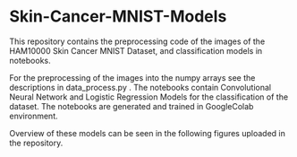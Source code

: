 # Skin-Cancer-MNIST-Models
This repository contains the preprocessing code of the images of the HAM10000 Skin Cancer MNIST Dataset, and classification models in notebooks.

For the preprocessing of the images into the numpy arrays see the descriptions in data_process.py . The notebooks contain Convolutional Neural Network and Logistic Regression Models for the classification of the dataset. The notebooks are generated and trained in GoogleColab environment.

Overview of these models can be seen in the following figures uploaded in the repository. 


